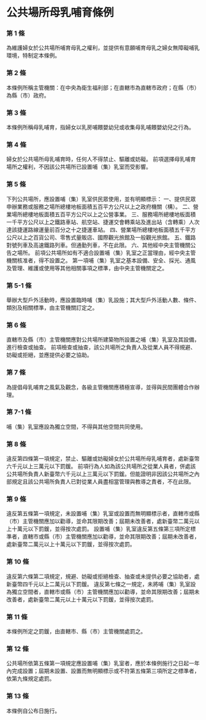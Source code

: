 # 公共場所母乳哺育條例

### 第 1 條

為維護婦女於公共場所哺育母乳之權利，並提供有意願哺育母乳之婦女無障礙哺乳環境，特制定本條例。

### 第 2 條

本條例所稱主管機關：在中央為衛生福利部；在直轄市為直轄市政府；在縣（市）為縣（市）政府。

### 第 3 條

本條例所稱母乳哺育，指婦女以乳房哺餵嬰幼兒或收集母乳哺餵嬰幼兒之行為。

### 第 4 條

婦女於公共場所母乳哺育時，任何人不得禁止、驅離或妨礙。
前項選擇母乳哺育場所之權利，不因該公共場所已設置哺（集）乳室而受影響。

### 第 5 條

下列公共場所，應設置哺（集）乳室供民眾使用，並有明顯標示：
一、提供民眾申辦業務或服務之場所總樓地板面積五百平方公尺以上之政府機關（構）。
二、營業場所總樓地板面積五百平方公尺以上之公營事業。
三、服務場所總樓地板面積一千平方公尺以上之鐵路車站、航空站、捷運交會轉乘站及進出站（含轉乘）人次達該捷運路線運量前百分之十之捷運車站。
四、營業場所總樓地板面積五千平方公尺以上之百貨公司、零售式量販店、國際觀光旅館及一般觀光旅館。
五、鐵路對號列車及高速鐵路列車。但通勤列車，不在此限。
六、其他經中央主管機關公告之場所。
前項公共場所如有不適合設置哺（集）乳室之正當理由，經中央主管機關核准者，得不設置之。
第一項哺（集）乳室之基本設備、安全、採光、通風及管理、維護或使用等其他相關事項之標準，由中央主管機關定之。

### 第 5-1 條

舉辦大型戶外活動時，應設置臨時哺（集）乳設施；其大型戶外活動人數、條件、類別及相關標準，由主管機關訂定之。

### 第 6 條

直轄市及縣（市）主管機關應對公共場所建築物所設置之哺（集）乳室及其設備，進行檢查或抽查。
前項檢查或抽查，該公共場所之負責人及從業人員不得規避、妨礙或拒絕，並應提供必要之協助。

### 第 7 條

為提倡母乳哺育之風氣及觀念，各級主管機關應積極宣導，並得與民間團體合作辦理。

### 第 7-1 條

哺（集）乳室應設為獨立空間，不得與其他空間共同使用。

### 第 8 條

違反第四條第一項規定，禁止、驅離或妨礙婦女於公共場所母乳哺育者，處新臺幣六千元以上三萬元以下罰鍰。
前項行為人如為該公共場所之從業人員者，併處該公共場所負責人新臺幣六千元以上三萬元以下罰鍰。但能證明非因該公共場所之內部規定且該公共場所負責人已對從業人員盡相當管理與教導之責者，不在此限。

### 第 9 條

違反第五條第一項規定，未設置哺（集）乳室或設置而無明顯標示者，直轄市或縣（市）主管機關應加以勸導，並命其限期改善；屆期未改善者，處新臺幣二萬元以上十萬元以下罰鍰，並得按次處罰。
設置哺（集）乳室違反第五條第三項所定標準者，直轄市或縣（市）主管機關應加以勸導，並命其限期改善；屆期未改善者，處新臺幣二萬元以上十萬元以下罰鍰，並得按次處罰。

### 第 10 條

違反第六條第二項規定，規避、妨礙或拒絕檢查、抽查或未提供必要之協助者，處新臺幣四千元以上二萬元以下罰鍰。
違反第七條之一規定，未將哺（集）乳室設為獨立空間者，直轄市或縣（市）主管機關應加以勸導，並命其限期改善；屆期未改善者，處新臺幣二萬元以上十萬元以下罰鍰，並得按次處罰。

### 第 11 條

本條例所定之罰鍰，由直轄市、縣（市）主管機關處罰之。

### 第 12 條

公共場所依第五條第一項規定應設置哺（集）乳室者，應於本條例施行之日起一年內完成設置；屆期未設置、設置而無明顯標示或不符第五條第三項所定之標準者，依第九條規定處罰。

### 第 13 條

本條例自公布日施行。
